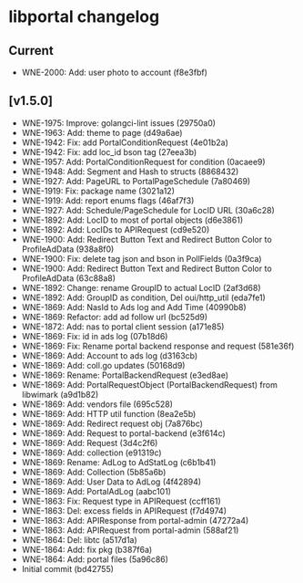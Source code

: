 # libportal changelog 

## Current 

- WNE-2000: Add: user photo to account (f8e3fbf)

## [v1.5.0]

 - WNE-1975: Improve: golangci-lint issues (29750a0)
 - WNE-1963: Add: theme to page (d49a6ae)
 - WNE-1942: Fix: add PortalConditionRequest (4e01b2a)
 - WNE-1942: Fix: add loc_id bson tag (27eea3b)
 - WNE-1957: Add: PortalConditionRequest for condition (0acaee9)
 - WNE-1948: Add: Segment and Hash to structs (8868432)
 - WNE-1927: Add: PageURL to PortalPageSchedule (7a80469)
 - WNE-1919: Fix: package name (3021a12)
 - WNE-1919: Add: report enums flags (46af7f3)
 - WNE-1927: Add: Schedule/PageSchedule for LocID URL (30a6c28)
 - WNE-1892: Add: LocID to most of portal objects (d6e3861)
 - WNE-1892: Add: LocIDs to APIRequest (cd9e520)
 - WNE-1900: Add: Redirect Button Text and Redirect Button Color to ProfileAdData (938a8f0)
 - WNE-1900: Fix: delete tag json and bson in PollFields (0a3f9ca)
 - WNE-1900: Add: Redirect Button Text and Redirect Button Color to ProfileAdData (63c88a8)
 - WNE-1892: Change: rename GroupID to actual LocID (2af3d68)
 - WNE-1892: Add: GroupID as condition, Del oui/http_util (eda7fe1)
 - WNE-1869: Add: NasId to Ads log and Add Time (40990b8)
 - WNE-1869: Refactor: add ad follow url (bc525d9)
 - WNE-1872: Add: nas to portal client session (a171e85)
 - WNE-1869: Fix: id in ads log (07b18d6)
 - WNE-1869: Fix: Rename portal backend response and request (581e36f)
 - WNE-1869: Add: Account to ads log (d3163cb)
 - WNE-1869: Add: coll.go updates (50168d9)
 - WNE-1869: Rename: PortalBackendRequest (e3ed8ae)
 - WNE-1869: Add: PortalRequestObject (PortalBackendRequest) from libwimark (a9d1b82)
 - WNE-1869: Add: vendors file (695c528)
 - WNE-1869: Add: HTTP util function (8ea2e5b)
 - WNE-1869: Add: Redirect request obj (7a876bc)
 - WNE-1869: Add: Request to portal-backend (e3f614c)
 - WNE-1869: Add: Request (3d4c2f6)
 - WNE-1869: Add: collection (e91319c)
 - WNE-1869: Rename: AdLog to AdStatLog (c6b1b41)
 - WNE-1869: Add: Collection (5b85a6b)
 - WNE-1869: Add: User Data to AdLog (4f42894)
 - WNE-1869: Add: PortalAdLog (aabc101)
 - WNE-1863: Fix: Request type in APIRequest (ccff161)
 - WNE-1863: Del: excess fields in APIRequest (f7d4974)
 - WNE-1863: Add: APIResponse from portal-admin (47272a4)
 - WNE-1863: Add: APIRequest from portal-admin (588af21)
 - WNE-1864: Del: libtc (a517d1a)
 - WNE-1864: Add: fix pkg (b387f6a)
 - WNE-1864: Add: portal files (5a96c86)
 - Initial commit (bd42755)
